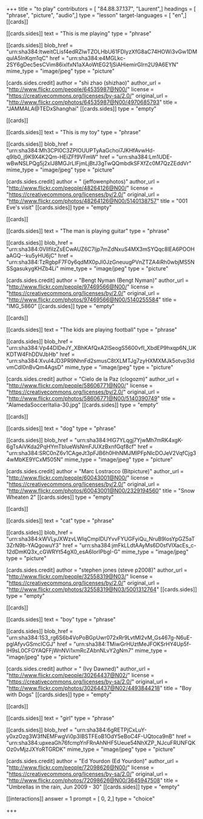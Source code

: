 +++
title = "to play"
contributors = [ "84.88.37.137", "Laurent",]
headings = [ "phrase", "picture", "audio",]
type = "lesson"
target-languages = [ "en",]
[[cards]]

[[cards.sides]]
text = "This is me playing"
type = "phrase"

[[cards.sides]]
blob_href = "urn:sha384:ltweitCLisf4edRZlwTZOLHbU61FDlyzXfG8aC74HOWi3vGw1DMqulA5InKqm1qC"
href = "urn:sha384:e4MGLkc-2SY6gDec5esCVim86ixlfxN1aXAoWtEG21jSiAHiemirGIrn2U9A6EYN"
mime_type = "image/jpeg"
type = "picture"

[cards.sides.credit]
author = "shi zhao (shizhao)"
author_url = "http://www.flickr.com/people/64535987@N00/"
license = "https://creativecommons.org/licenses/by-sa/2.0/"
original_url = "http://www.flickr.com/photos/64535987@N00/4970685793"
title = "JAMMALA@TEDxShanghai"
[[cards.sides]]
type = "empty"

[[cards]]

[[cards.sides]]
text = "This is my toy"
type = "phrase"

[[cards.sides]]
blob_href = "urn:sha384:Mh3CPI0C3ZPIOUUPTyAaGchoi7JKHfAvwHd-q9lb0_j9K9X4K2Qm-HEiZFf9VFmW"
href = "urn:sha384:Lm1UDE-wBwNSLPQg5j2xIJ8MGJrLIFjmLjBtJ3gTwQQmbdkSFXfZc0M7QzZEddVr"
mime_type = "image/jpeg"
type = "picture"

[cards.sides.credit]
author = " (jeffowenphotos)"
author_url = "http://www.flickr.com/people/48264126@N00/"
license = "https://creativecommons.org/licenses/by/2.0/"
original_url = "http://www.flickr.com/photos/48264126@N00/5140138757"
title = "001 Eve's visit"
[[cards.sides]]
type = "empty"

[[cards]]

[[cards.sides]]
text = "The man is playing guitar"
type = "phrase"

[[cards.sides]]
blob_href = "urn:sha384:0VIlfilzZsECwAUZ6C7ljp7mZdNxuS4MX3mSYQqc8lEA6POOHaAGQ--ku5yHU6jC"
href = "urn:sha384:TzRgbpF7F0y6qdMX0pJl0JzGneuugPVnZTZA4iRh0wbjMS5NSSgasukygKHZb4Li"
mime_type = "image/jpeg"
type = "picture"

[cards.sides.credit]
author = "Bengt Nyman (Bengt Nyman)"
author_url = "http://www.flickr.com/people/97469566@N00/"
license = "https://creativecommons.org/licenses/by/2.0/"
original_url = "http://www.flickr.com/photos/97469566@N00/5140255584"
title = "IMG_5860"
[[cards.sides]]
type = "empty"

[[cards]]

[[cards.sides]]
text = "The kids are playing football"
type = "phrase"

[[cards.sides]]
blob_href = "urn:sha384:Vp44DlDeJY_XBhKAfQxA2lSeogS5600vfI_XbdEP9hxqp6N_UKKDTW4FhDDVJbHb"
href = "urn:sha384:XvuI4JD3PR9NhnFd2smusC8tXLMTJg7zyHXMXMJk5otvp3IdvmCdI0nBvQm4AgsD"
mime_type = "image/jpeg"
type = "picture"

[cards.sides.credit]
author = "Cielo de la Paz (clogozm)"
author_url = "http://www.flickr.com/people/58606771@N00/"
license = "https://creativecommons.org/licenses/by/2.0/"
original_url = "http://www.flickr.com/photos/58606771@N00/5140390749"
title = "AlamedaSoccerItalia-30.jpg"
[[cards.sides]]
type = "empty"

[[cards]]

[[cards.sides]]
text = "dog"
type = "phrase"

[[cards.sides]]
blob_href = "urn:sha384:HlG7YLqgj7YjwMh7mRK4xgK-6gTsAiVKda2PqHYmTblueWsNmFJUXzBxnfGqf8cf"
href = "urn:sha384:SRC0nZ6v1CAgeJt3pFJB6h0HhNMJMIPFpNlcDOJeV2VqfCjg34wMbKE9YCxM505N"
mime_type = "image/jpeg"
type = "picture"

[cards.sides.credit]
author = "Marc Lostracco (Bitpicture)"
author_url = "http://www.flickr.com/people/60043001@N00/"
license = "https://creativecommons.org/licenses/by/2.0/"
original_url = "http://www.flickr.com/photos/60043001@N00/2329194560"
title = "Snow Wheaten 2"
[[cards.sides]]
type = "empty"

[[cards]]

[[cards.sides]]
text = "cat"
type = "phrase"

[[cards.sides]]
blob_href = "urn:sha384:kWVLyJXWzvLWIqCmpIDUYvvFYUGFyiQu_NruB9losYpGZ5aT3ZrN9b-YAQgowuY3"
href = "urn:sha384:jmFkLLdtAAyMs6D0sfVIXacEs_c-12dDmKQ3x_cGWRYt54gX0_esA6IorIPbgI-G"
mime_type = "image/jpeg"
type = "picture"

[cards.sides.credit]
author = "stephen jones (steve p2008)"
author_url = "http://www.flickr.com/people/32558319@N03/"
license = "https://creativecommons.org/licenses/by/2.0/"
original_url = "http://www.flickr.com/photos/32558319@N03/5001312764"
[[cards.sides]]
type = "empty"

[[cards]]

[[cards.sides]]
text = "boy"
type = "phrase"

[[cards.sides]]
blob_href = "urn:sha384:1S3_rg6S6b4VoPoBGpUwr072xRr9LvtMl2vM_Gs467g-N6uE-pglAfyvGSmcICGJ"
href = "urn:sha384:TMiwGrHUztMeJFOKSrHY4Up5f-IH9sL0CFGYAQFFjWnNVi1xmRcZAbnNLvY2gNm7"
mime_type = "image/jpeg"
type = "picture"

[cards.sides.credit]
author = " (Ivy Dawned)"
author_url = "http://www.flickr.com/people/30264437@N02/"
license = "https://creativecommons.org/licenses/by-sa/2.0/"
original_url = "http://www.flickr.com/photos/30264437@N02/4493844218"
title = "Boy with Dogs"
[[cards.sides]]
type = "empty"

[[cards]]

[[cards.sides]]
text = "girl"
type = "phrase"

[[cards.sides]]
blob_href = "urn:sha384:6gRETPjCxLuY-y0xzOzg3W3fNEMFwgVi0p3IBSTFEoB1OdY5eBoC4F-UQtoca9nB"
href = "urn:sha384:upxeaGh76fcmpYnFRnAhNHF5Ueue54NhXZP_NJcuFRUNFQKOz0vMjzJXYoRTGRDK"
mime_type = "image/jpeg"
type = "picture"

[cards.sides.credit]
author = "Ed Yourdon (Ed Yourdon)"
author_url = "http://www.flickr.com/people/72098626@N00/"
license = "https://creativecommons.org/licenses/by-sa/2.0/"
original_url = "http://www.flickr.com/photos/72098626@N00/3645947508"
title = "Umbrellas in the rain, Jun 2009 - 30"
[[cards.sides]]
type = "empty"

[[interactions]]
answer = 1
prompt = [ 0, 2,]
type = "choice"

+++
